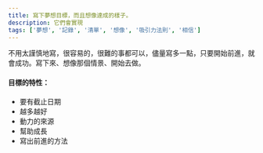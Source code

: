 ```yaml
---
title: 寫下夢想目標，而且想像達成的樣子。
description: 它們會實現
tags: ['夢想', '記錄', '清單', '想像', '吸引力法則', '相信']
---
```

不用太謹慎地寫，很容易的，很難的事都可以，儘量寫多一點，只要開始前進，就會成功。寫下來、想像那個情景、開始去做。

#### 目標的特性：  
- 要有截止日期
- 越多越好
- 動力的來源
- 幫助成長
- 寫出前進的方法
